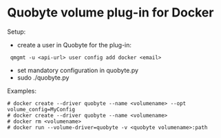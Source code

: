 Quobyte volume plug-in for Docker
=================================

Setup:
* create a user in Quobyte for the plug-in:
```
 qmgmt -u <api-url> user config add docker <email>
```

* set mandatory configuration in quobyte.py
* sudo ./quobyte.py

Examples:

```
# docker create --driver quobyte --name <volumename> --opt volume_config=MyConfig
# docker create --driver quobyte --name <volumename>
# docker rm <volumename>
# docker run --volume-driver=quobyte -v <quobyte volumename>:path
```
